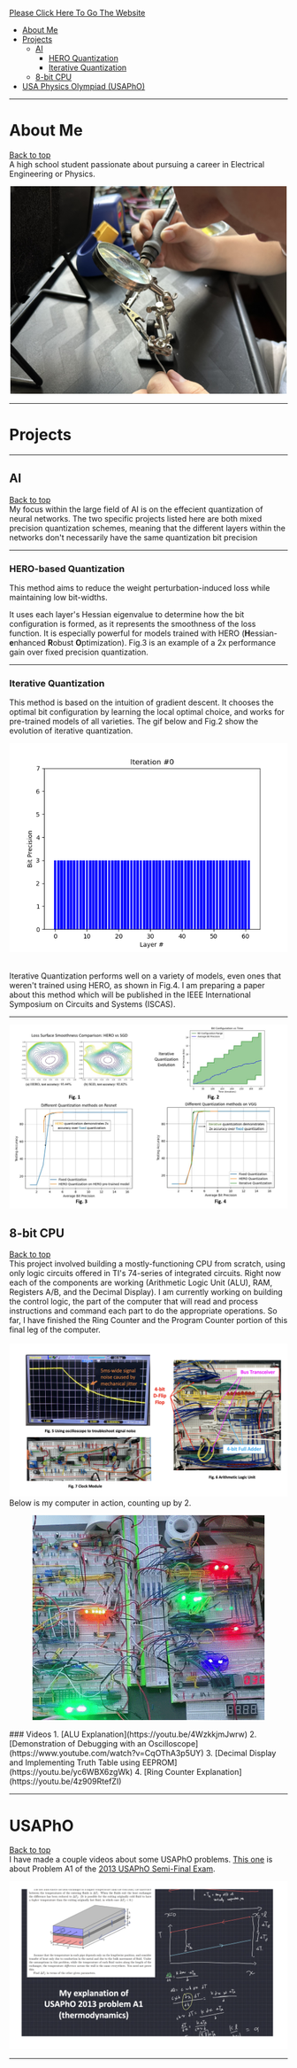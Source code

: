 [Please Click Here To Go The Website](https://bloop132435.github.io)
- [About Me](#about-me)
- [Projects](#projects)
	- [AI](#ai)
		- [HERO Quantization](#hero-quantization)
		- [Iterative Quantization](#iterative-quantization)
	- [8-bit CPU](#8-bit-cpu)
- [USA Physics Olympiad (USAPhO)](#usapho)

---

# About Me
[Back to top](#) <br>
A high school student passionate about pursuing a career in Electrical Engineering or Physics.
<p align="center">
  <img src="./GQ_Soldering_IMG_8379.jpg" width="500"/>
</p>


---

# Projects

---

## AI
[Back to top](#)<br>
My focus within the large field of AI is on the effecient quantization of neural networks. The two specific projects listed here are both mixed precision quantization schemes, meaning that the
different layers within the networks don't necessarily have the same quantization bit precision

---

### HERO-based Quantization
This method aims to reduce the weight perturbation-induced loss while maintaining low bit-widths.
<!-- by only giving large bit precisions to layers with a rough loss surface. -->
It uses each layer's Hessian eigenvalue to determine how the bit configuration is formed, as it represents the smoothness of the loss function.
It is especially powerful for models trained with HERO (**H**essian-**e**nhanced **R**obust **O**ptimization).
Fig.3 is an example of a 2x performance gain over fixed precision quantization.




---

### Iterative Quantization
This method is based on the intuition of gradient descent. It chooses the optimal bit configuration by learning the local optimal choice, and works for pre-trained models of all varieties. The gif below and Fig.2 show the evolution of iterative quantization. <br>

<p align="center">
  <img src="./movie.gif" />
</p> <br>
Iterative Quantization performs well on a variety of models, even ones that weren't trained using HERO, as shown in Fig.4.
I am preparing a paper about this method which will be published in the IEEE International Symposium on Circuits and Systems (ISCAS).


---
<p align="center">
  <img src="./FourPlotProjectIllustration.JPG" />
</p>

<!-- ### Paper -->
<!-- <embed src="https://drive.google.com/viewerng/ -->
<!-- viewer?embedded=true&url=https://drive.google.com/file/d/19IFQgGhKFh1XMOsL2GOOchiFfUBrrfb3/view" width="500" height="375"> -->
<!-- This is my paper that I submitted to the 2023 IEEE International Symposium on Circuits and Systems (ISCAS) https://drive.google.com/file/d/19IFQgGhKFh1XMOsL2GOOchiFfUBrrfb3/view -->
<!-- --- -->
## 8-bit CPU

[Back to top](#)<br>
This project involved building a mostly-functioning CPU from scratch, using only logic circuits offered in TI's 74-series of integrated circuits. Right now each of the components are working (Arithmetic Logic Unit (ALU), RAM, Registers A/B, and the Decimal Display).
I am currently working on building the control logic, the part of the computer that will read and process instructions and command each part to do the appropriate operations. So far, I have finished the Ring Counter and the Program Counter portion of this final leg of the computer. <br> <br>
![threpics](./threepics.png)
Below is my computer in action, counting up by 2.
<p align="center">
  <img src="./ezgif.com-gif-maker_skipframe.gif" />
</p>
### Videos
1. [ALU Explanation](https://youtu.be/4WzkkjmJwrw)
2. [Demonstration of Debugging with an Oscilloscope](https://www.youtube.com/watch?v=CqOThA3p5UY)
3. [Decimal Display and Implementing Truth Table using EEPROM](https://youtu.be/yc6WBX6zgWk)
4. [Ring Counter Explanation](https://youtu.be/4z909RtefZI)

---


# USAPhO

[Back to top](#)<br>
I have made a couple videos about some USAPhO problems. [This one](https://www.youtube.com/watch?v=I8NZ346rRkQ) is about Problem A1 of the [2013 USAPhO Semi-Final Exam](https://www.aapt.org/physicsteam/2014/upload/E3-1-7.pdf).
<p align="center">
  <img src="./physics.png" />
</p>


---


